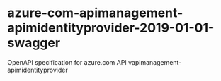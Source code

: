 # azure-com-apimanagement-apimidentityprovider-2019-01-01-swagger
OpenAPI specification for azure.com API vapimanagement-apimidentityprovider
